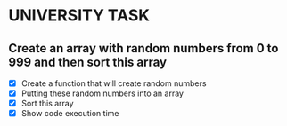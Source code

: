 #                                UNIVERSITY TASK

## Create an array with random numbers from 0 to 999 and then sort this array

- [x] Create a function that will create random numbers
- [x] Putting these random numbers into an array
- [x] Sort this array 
- [x] Show code execution time

